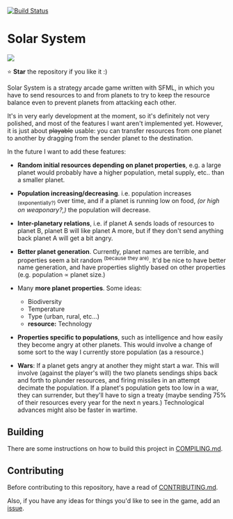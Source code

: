 [![Build Status](https://travis-ci.org/hanneskaeufler/solar-system.svg?branch=master)](https://travis-ci.org/hanneskaeufler/solar-system)

# Solar System

![](screenshot/screenshot.png)

:star: **Star** the repository if you like it :)

Solar System is a strategy arcade game written with SFML, in which you have to send resources to and
from planets to try to keep the resource balance even to prevent planets from attacking each other.

It's in very early development at the moment, so it's definitely not very polished, and most of the
features I want aren't implemented yet. However, it is just about ~~playable~~ usable: you can transfer
resources from one planet to another by dragging from the sender planet to the destination.

In the future I want to add these features:

 - **Random initial resources depending on planet properties**, e.g. a large planet would probably have
    a higher population, metal supply, etc.. than a smaller planet.
    
 - **Population increasing/decreasing**. i.e. population increases <sub>(exponentially?)</sub> over time,
    and if a planet is running low on food, *(or high on weaponary?,)* the population will decrease.
   
 - **Inter-planetary relations**, i.e. if planet A sends loads of resources to planet B, planet B will
    like planet A more, but if they don't send anything back planet A will get a bit angry.
    
 - **Better planet generation**. Currently, planet names are terrible, and properties seem a bit
    random <sup>(because they are)</sup>. It'd be nice to have better name generation, and have
    properties slightly based on other properties (e.g. population ∝ planet size.)
 
 - Many **more planet properties**. Some ideas:
    - Biodiversity
    - Temperature
    - Type (urban, rural, etc...)
    - **resource:** Technology
    
 - **Properties specific to populations**, such as intelligence and how easily they become angry at other
    planets. This would involve a change of some sort to the way I currently store population (as a
    resource.)
    
 - **Wars**: If a planet gets angry at another they might start a war. This will involve (against the
    player's will) the two planets sendings ships back and forth to plunder resources, and firing missiles
    in an attempt decimate the population. If a planet's population gets too low in a war, they can
    surrender, but they'll have to sign a treaty (maybe sending 75% of their resources every year for
    the next n years.) Technological advances might also be faster in wartime.
    

## Building

There are some instructions on how to build this project in
[COMPILING.md](https://github.com/Zac-Garby/solar-system/blob/master/COMPILING.md).


## Contributing

Before contributing to this repository, have a read of
[CONTRIBUTING.md](https://github.com/Zac-Garby/solar-system/blob/master/CONTRIBUTING.md).

Also, if you have any ideas for things you'd like to see in the game, add an 
[issue](https://github.com/Zac-Garby/solar-system/issues).
